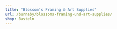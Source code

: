 ```yaml
---
title: "Blossom's Framing & Art Supplies"
url: /burnaby/blossoms-framing-und-art-supplies/
shop: Basteln
---
```

